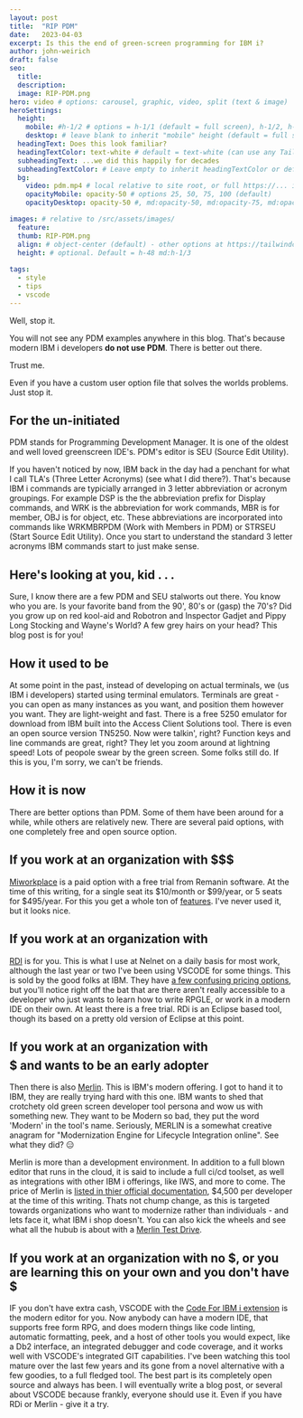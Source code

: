 ```yaml
---
layout: post
title:  "RIP PDM"
date:   2023-04-03
excerpt: Is this the end of green-screen programming for IBM i?
author: john-weirich
draft: false
seo:
  title:
  description:
  image: RIP-PDM.png
hero: video # options: carousel, graphic, video, split (text & image)
heroSettings:
  height:
    mobile: #h-1/2 # options = h-1/1 (default = full screen), h-1/2, h-1/3, h-3/4, h-9/10, h-48 (12rem, 192px), h-56 (14rem, 224px), h-64 (16rem, 256px)
    desktop: # leave blank to inherit "mobile" height (default = full screen)
  headingText: Does this look familiar?
  headingTextColor: text-white # default = text-white (can use any TailwindCSS text-[color]-[xxx])
  subheadingText: ...we did this happily for decades
  subheadingTextColor: # Leave empty to inherit headingTextColor or default (text-white) or use any text-[color]-[xxx]
  bg:
    video: pdm.mp4 # local relative to site root, or full https://... if remote?
    opacityMobile: opacity-50 # options 25, 50, 75, 100 (default)
    opacityDesktop: opacity-50 #, md:opacity-50, md:opacity-75, md:opacity-100 (default)

images: # relative to /src/assets/images/
  feature:
  thumb: RIP-PDM.png
  align: # object-center (default) - other options at https://tailwindcss.com/docs/object-position
  height: # optional. Default = h-48 md:h-1/3
  
tags:
  - style
  - tips
  - vscode
---
```


Well, stop it.

You will not see any PDM examples anywhere in this blog.  That's because modern IBM i developers **do not use PDM**.  There is better out there.

Trust me.

Even if you have a custom user option file that solves the worlds problems.  Just stop it.

## For the un-initiated

PDM stands for Programming Development Manager.  It is one of the oldest and well loved greenscreen IDE's.  PDM's editor is SEU (Source Edit Utility).  

If you haven't noticed by now, IBM back in the day had a penchant for what I call TLA's (Three Letter Acronyms) (see what I did there?).  That's because IBM i commands are typicially arranged in 3 letter abbreviation or acronym groupings.  For example DSP is the the abbreviation prefix for Display commands, and WRK is the abbreviation for work commands, MBR is for member, OBJ is for object, etc.  These abbreviations are incorporated into commands like WRKMBRPDM (Work with Members in PDM) or STRSEU (Start Source Edit Utility). Once you start to understand the standard 3 letter acronyms IBM commands start to just make sense.

## Here's looking at you, kid . . .

Sure, I know there are a few PDM and SEU stalworts out there.  You know who you are.  Is your favorite band from the 90', 80's or (gasp) the 70's?  Did you grow up on red kool-aid and Robotron and Inspector Gadjet and Pippy Long Stocking and Wayne's World?  A few grey hairs on your head?  This blog post is for you!

## How it used to be

At some point in the past, instead of developing on actual terminals, we (us IBM i developers) started using terminal emulators.  Terminals are great - you can open as many instances as you want, and position them however you want.  They are light-weight and fast.  There is a free 5250 emulator for download from IBM built into the Access Client Solutions tool.  There is even an open source version TN5250.  Now were talkin', right?  Function keys and line commands are great, right?  They let you zoom around at lightning speed!  Lots of peopole swear by the green screen.  Some folks still do.  If this is you, I'm sorry, we can't be friends.

## How it is now

There are better options than PDM.  Some of them have been around for a while, while others are relatively new.  There are several paid options, with one completely free and open source option.

## If you work at an organization with $$$

[Miworkplace](https://reg.miworkplace.com/buy/) is a paid option with a free trial from Remanin software.  At the time of this writing, for a single seat its $10/month or $99/year, or 5 seats for $495/year.  For this you get a whole ton of [features](https://miworkplace.com/index.php?content=features).  I've never used it, but it looks nice.

## If you work at an organization with $$$$

[RDI](https://www.ibm.com/products/rational-developer-for-i) is for you.  This is what I use at Nelnet on a daily basis for most work, although the last year or two I've been using VSCODE for some things.  This is sold by the good folks at IBM.  They have [a few confusing pricing options](https://www.ibm.com/products/rational-developer-for-i/pricing), but you'll notice right off the bat that are there aren't  really accessible to a developer who just wants to learn how to write RPGLE, or work in a modern IDE on their own.  At least there is a free trial.  RDi is an Eclipse based tool, though its based on a pretty old version of Eclipse at this point.

## If you work at an organization with $$$$$ and wants to be an early adopter

Then there is also [Merlin](https://www.ibm.com/docs/en/merlin/1.0).  This is IBM's modern offering.  I got to hand it to IBM, they are really trying hard with this one.  IBM wants to shed that crotchety old green screen developer tool persona and wow us with something new.  They want to be Modern so bad, they put the word 'Modern' in the tool's name. Seriously, MERLIN is a somewhat creative anagram for "Modernization Engine for Lifecycle Integration online".  See what they did?  :expressionless:  

Merlin is more than a development environment.  In addition to a full blown editor that runs in the cloud, it is said to include a full ci/cd toolset, as well as integrations with other IBM i offerings, like IWS, and more to come.  The price of Merlin is [listed in thier official documentation](https://ibm.github.io/merlin-docs/#/./guides/overview/faq?id=how-is-merlin-priced), $4,500 per developer at the time of this writing. Thats not chump change, as this is targeted towards organizations who want to modernize rather than individuals - and lets face it, what IBM i shop doesn't.   You can also kick the wheels and see what all the hubub is about with a [Merlin Test Drive](https://ibm.github.io/merlin-docs/#/./guides/overview/sandbox). 

## If you work at an organization with no $, or you are learning this on your own and you don't have $

IF you don't have extra cash, VSCODE with the [Code For IBM i extension](https://marketplace.visualstudio.com/items?itemName=HalcyonTechLtd.code-for-ibmi) is the modern editor for you.  Now anybody can have a modern IDE, that supports free form RPG, and does modern things like code linting, automatic formatting, peek, and a host of other tools you would expect, like a Db2 interface, an integrated debugger and code coverage, and it works well with VSCODE's integrated GIT capabilities.  I've been watching this tool mature over the last few years and its gone from a novel alternative with a few goodies, to a full fledged tool.  The best part is its completely open source and always has been.  I will eventually write a blog post, or several about VSCODE because frankly, everyone should use it.  Even if you have RDi or Merlin - give it a try.  